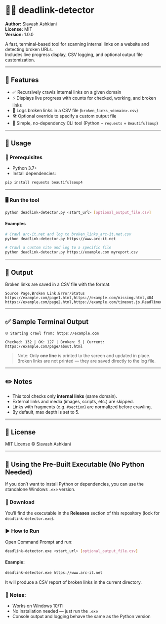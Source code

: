# 🕵️‍♂️ deadlink-detector

**Author:** Siavash Ashkiani  
**License:** MIT  
**Version:** 1.0.0

A fast, terminal-based tool for scanning internal links on a website and detecting broken URLs.  
Includes live progress display, CSV logging, and optional output file customization.

---

## 🔧 Features

- ✅ Recursively crawls internal links on a given domain
- ⚡ Displays live progress with counts for checked, working, and broken links
- 📄 Logs broken links in a CSV file (`broken_links_<domain>.csv`)
- 🛠 Optional override to specify a custom output file
- 💬 Simple, no-dependency CLI tool (Python + `requests` + `BeautifulSoup`)

---

## 🚀 Usage

### 🧩 Prerequisites

- Python 3.7+
- Install dependencies:

```bash
pip install requests beautifulsoup4
```

---

### 🖥️ Run the tool

```bash
python deadlink-detector.py <start_url> [optional_output_file.csv]
```

#### Examples

```bash
# Crawl arc-it.net and log to broken_links_arc-it.net.csv
python deadlink-detector.py https://www.arc-it.net

# Crawl a custom site and log to a specific file
python deadlink-detector.py https://example.com myreport.csv
```

---

## 📂 Output

Broken links are saved in a CSV file with the format:

```csv
Source Page,Broken Link,Error/Status
https://example.com/page1.html,https://example.com/missing.html,404
https://example.com/page2.html,https://example.com/timeout.js,ReadTimeout
```

---

## ✅ Sample Terminal Output

```
🌐 Starting crawl from: https://example.com

Checked: 132 | OK: 127 | Broken: 5 | Current: https://example.com/page/about.html
```

> Note: Only **one line** is printed to the screen and updated in place.  
> Broken links are not printed — they are saved directly to the log file.

---

## ✏️ Notes

- This tool checks only **internal links** (same domain).
- External links and media (images, scripts, etc.) are skipped.
- Links with fragments (e.g. `#section`) are normalized before crawling.
- By default, max depth is set to 5.

---

## 📜 License

MIT License © Siavash Ashkiani


---

## 🧱 Using the Pre-Built Executable (No Python Needed)

If you don’t want to install Python or dependencies, you can use the standalone Windows `.exe` version.

### 🔽 Download

You’ll find the executable in the **Releases** section of this repository (look for `deadlink-detector.exe`).

### ▶️ How to Run

Open Command Prompt and run:

```bash
deadlink-detector.exe <start_url> [optional_output_file.csv]
```

#### Example:

```bash
deadlink-detector.exe https://www.arc-it.net
```

It will produce a CSV report of broken links in the current directory.

### 🧩 Notes:

- Works on Windows 10/11
- No installation needed — just run the `.exe`
- Console output and logging behave the same as the Python version
